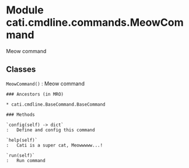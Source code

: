 Module cati.cmdline.commands.MeowCommand
========================================
Meow command

Classes
-------

`MeowCommand()`
:   Meow command

    ### Ancestors (in MRO)

    * cati.cmdline.BaseCommand.BaseCommand

    ### Methods

    `config(self) ‑> dict`
    :   Define and config this command

    `help(self)`
    :   Cati is a super cat, Meowwwww...!

    `run(self)`
    :   Run command